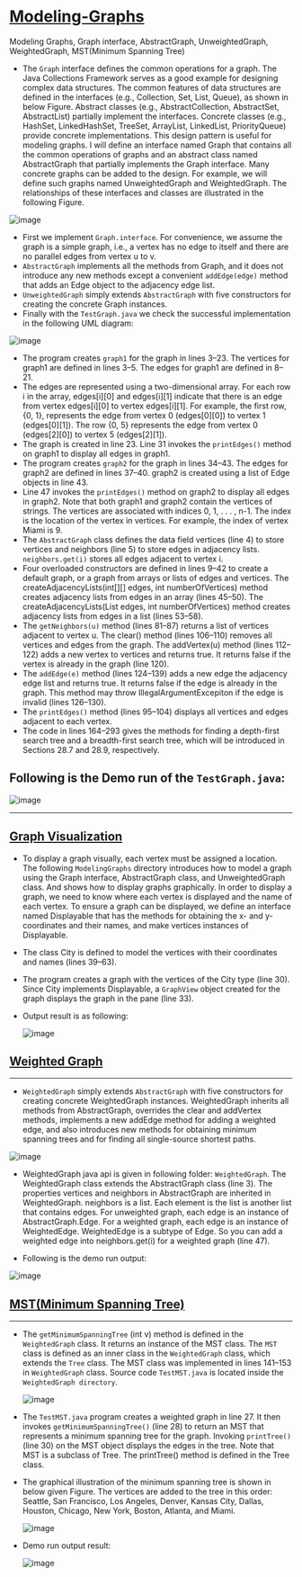 # [Modeling-Graphs](https://en.wikipedia.org/wiki/Graphical_model)
Modeling Graphs, Graph interface, AbstractGraph, UnweightedGraph, WeightedGraph, MST(Minimum Spanning Tree)

- The `Graph` interface defines the common operations for a graph. The Java Collections Framework serves as a good example for designing complex data structures. The common features of data structures are defined in the interfaces (e.g., Collection, Set, List, Queue), as shown in below Figure. Abstract classes (e.g., AbstractCollection, AbstractSet, AbstractList) partially implement the interfaces. Concrete classes (e.g., HashSet, LinkedHashSet, TreeSet, ArrayList, LinkedList, PriorityQueue) provide concrete implementations. This design pattern is useful for modeling graphs. I will define an interface named Graph that contains all the common operations of graphs and an abstract class named AbstractGraph that partially implements the Graph interface. Many concrete graphs can be added to the design. For example, we will define such graphs named UnweightedGraph and WeightedGraph. The relationships of these interfaces and classes are illustrated in the following Figure.

![image](https://user-images.githubusercontent.com/24220136/232947173-3b98f5c0-9eca-4252-901f-6e18c25d76fd.png)

- First we implement `Graph.interface`. For convenience, we assume the graph is a simple graph, i.e., a vertex has no edge to itself and there are no parallel edges from vertex u to v.
- `AbstractGraph` implements all the methods from Graph, and it does not introduce any new methods except a convenient `addEdge(edge)` method that adds an Edge object to the adjacency edge list.
- `UnweightedGraph` simply extends `AbstractGraph` with five constructors for creating the concrete Graph instances.
- Finally with the `TestGraph.java` we check the successful implementation in the following UML diagram:

![image](https://user-images.githubusercontent.com/24220136/232947459-1bd44e39-d65f-41ab-b5a3-11fa3baa53d1.png)

- The program creates `graph1` for the graph in lines 3–23. The vertices for graph1 are defined in lines 3–5. The edges for graph1 are defined in 8–21.
- The edges are represented using a two-dimensional array. For each row i in the array, edges[i][0] and edges[i][1] indicate that there is an edge from vertex edges[i][0] to vertex edges[i][1]. For example, the first row, {0, 1}, represents the edge from vertex 0 (edges[0][0]) to vertex 1 (edges[0][1]). The row {0, 5} represents the edge from vertex 0 (edges[2][0]) to vertex 5 (edges[2][1]).
- The graph is created in line 23. Line 31 invokes the `printEdges()` method on graph1 to display all edges in graph1.
- The program creates `graph2` for the graph in lines 34–43. The edges for graph2 are defined in lines 37–40. graph2 is created using a list of Edge objects in line 43.
- Line 47 invokes the `printEdges()` method on graph2 to display all edges in graph2. Note that both graph1 and graph2 contain the vertices of strings. The vertices are associated with indices 0, 1, . . . , n-1. The index is the location of the vertex in vertices. For example, the index of vertex Miami is 9.
- The `AbstractGraph` class defines the data field vertices (line 4) to store vertices and neighbors (line 5) to store edges in adjacency lists. `neighbors.get(i)` stores all edges adjacent to vertex i.
- Four overloaded constructors are defined in lines 9–42 to create a default graph, or a graph from arrays or lists of edges and vertices. The createAdjacencyLists(int[][] edges, int numberOfVertices) method creates adjacency lists from edges in an array (lines 45–50). The createAdjacencyLists(List<Edge> edges, int numberOfVertices)
method creates adjacency lists from edges in a list (lines 53–58).
- The `getNeighbors(u)` method (lines 81–87) returns a list of vertices adjacent to vertex u. The clear() method (lines 106–110) removes all vertices and edges from the graph. The addVertex(u) method (lines 112–122) adds a new vertex to vertices and returns true. It returns false if the vertex is already in the graph (line 120).
- The `addEdge(e)` method (lines 124–139) adds a new edge the adjacency edge list and returns true. It returns false if the edge is already in the graph. This method may throw IllegalArgumentExcepiton if the edge is invalid (lines 126–130).
- The `printEdges()` method (lines 95–104) displays all vertices and edges adjacent to each vertex.
- The code in lines 164–293 gives the methods for finding a depth-first search tree and a breadth-first search tree, which will be introduced in Sections 28.7 and 28.9, respectively. 
 
## Following is the Demo run of the `TestGraph.java`:
  
![image](https://user-images.githubusercontent.com/24220136/232948145-62b42f14-44c7-45c8-88ee-23cfcc67e18f.png)

 ------------
  
## [Graph Visualization](https://en.wikipedia.org/wiki/Graph_drawing)

- To display a graph visually, each vertex must be assigned a location. The following `ModelingGraphs` directory introduces how to model a graph using the Graph interface, AbstractGraph class, and UnweightedGraph class. And shows how to display graphs graphically. In order to display a graph, we need to know where each vertex is displayed and the name of each vertex. To ensure a graph can be displayed, we define an interface named Displayable that has the methods for obtaining the x- and y-coordinates and
their names, and make vertices instances of Displayable.
- The class City is defined to model the vertices with their coordinates and names (lines 39–63).
- The program creates a graph with the vertices of the City type (line 30). Since City implements Displayable, a `GraphView` object created for the graph displays the graph in the pane (line 33).
- Output result is as following:

  ![image](https://user-images.githubusercontent.com/24220136/232974787-69e94426-51c5-4e6d-a78e-60a9c0283474.png)

## [Weighted Graph](https://www.wikidata.org/wiki/Q1723971)
------------

- `WeightedGraph` simply extends `AbstractGraph` with five constructors for creating concrete WeightedGraph instances. WeightedGraph inherits all methods from AbstractGraph, overrides the clear and addVertex methods, implements a new addEdge method for adding a weighted edge, and also introduces new methods for obtaining minimum spanning trees and for finding all single-source shortest paths.

![image](https://user-images.githubusercontent.com/24220136/233539981-eeda8a6f-f8a7-4eb1-8c3f-be7e78169d88.png)

- WeightedGraph java api is given in following folder: `WeightedGraph`. The WeightedGraph class extends the AbstractGraph class (line 3). The properties vertices and neighbors in AbstractGraph are inherited in WeightedGraph. neighbors is a list. Each element is the list is another list that contains edges. For unweighted graph, each edge is an instance of AbstractGraph.Edge. For a weighted graph, each edge is an instance of WeightedEdge. WeightedEdge is a subtype of Edge. So you can add a weighted edge into neighbors.get(i) for a weighted graph (line 47).

- Following is the demo run output:

![image](https://user-images.githubusercontent.com/24220136/233540195-f836f8d6-3105-4bbc-bf50-694e62c3851f.png)

## [MST(Minimum Spanning Tree)](https://en.wikipedia.org/wiki/Minimum_spanning_tree)
------------
  
- The `getMinimumSpanningTree` (int v) method is defined in the `WeightedGraph` class. It returns an instance of the MST class. The `MST` class is defined as an inner class in the `WeightedGraph` class, which extends the `Tree` class. The MST class was implemented in lines 141–153 in `WeightedGraph` class. Source code `TestMST.java` is located inside the `WeightedGraph directory`.
  
  ![image](https://user-images.githubusercontent.com/24220136/233544533-39ea209a-e41f-4016-b84d-ba4bc3de869a.png)

- The `TestMST.java` program creates a weighted graph in line 27. It then invokes `getMinimumSpanningTree()` (line 28) to return an MST that represents a minimum spanning tree for the graph. Invoking `printTree()` (line 30) on the MST object displays the edges in the tree. Note that MST is a subclass of Tree. The printTree() method is defined in the Tree class.

- The graphical illustration of the minimum spanning tree is shown in below given Figure. The vertices are added to the tree in this order: Seattle, San Francisco, Los Angeles, Denver, Kansas City, Dallas, Houston, Chicago, New York, Boston, Atlanta, and Miami.
  
  ![image](https://user-images.githubusercontent.com/24220136/233544795-1bb76df2-cf54-4989-905f-9de0f05b5d19.png)
  
- Demo run output result:
  
  ![image](https://user-images.githubusercontent.com/24220136/233544843-da6d7df6-c0e8-4acd-8ea1-0d62b55f0754.png)

  
